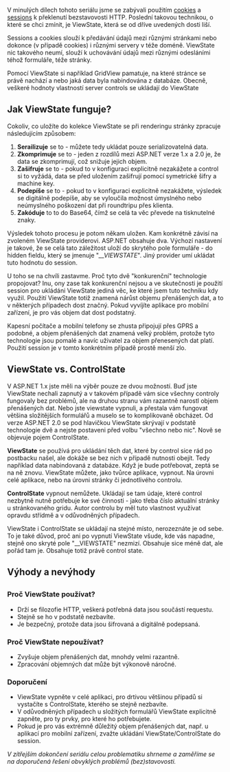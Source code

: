 <!-- dcterms:identifier = aspnetcz#192 -->
<!-- dcterms:title = Stavové HTTP: ViewState -->
<!-- dcterms:abstract = Web byl stvořen jako bezstavový a struktura HTTP a HTML tomu odpovídá. Pokud chceme tuto bezstavovost překlenout, existuje několik technik, které nám umožní toto omezení obejít. Poslední technikou, kterou budu v tomto seriálu zmiňovat, je ViewState. -->
<!-- np9:categoryId = 1 -->
<!-- x4w:category = Programování -->
<!-- np9:authorId = 1 -->
<!-- np9:authorEmail = michal.valasek@altairis.cz -->
<!-- dcterms:creator = Michal Altair Valášek -->
<!-- np9:serialId = 4 -->
<!-- x4w:serial = Stavové HTTP -->
<!-- dcterms:created = 2008-03-23T08:00:00+01:00 -->
<!-- dcterms:dateAccepted = 2008-03-23T08:00:00+01:00 -->

V minulých dílech tohoto seriálu jsme se zabývali použitím [cookies](http://www.aspnet.cz/Articles/191-stavove-http-cookies.aspx) a [sessions](http://www.aspnet.cz/Articles/193-stavove-http-sessions.aspx) k překlenutí bezstavovosti HTTP. Poslední takovou technikou, o které se chci zmínit, je ViewState, která se od dříve uvedených dosti liší.

Sessions a cookies slouží k předávání údajů mezi různými stránkami nebo dokonce (v případě cookies) i různými servery v téže doméně. ViewState nic takového neumí, slouží k uchovávání údajů mezi různými odesláními téhož formuláře, téže stránky.

Pomocí ViewState si například GridView pamatuje, na které stránce se právě nachází a nebo jaká data byla nabindována z databáze. Obecně, veškeré hodnoty vlastností server controls se ukládají do ViewState

## Jak ViewState funguje?

Cokoliv, co uložíte do kolekce ViewState se při renderingu stránky zpracuje následujícím způsobem:

1.  **Serailizuje** se to - můžete tedy ukládat pouze serializovatelná data. 
2.  **Zkomprimuje** se to - jeden z rozdílů mezi ASP.NET verze 1.x a 2.0 je, že data se zkomprimují, což snižuje jejich objem. 
3.  **Zašifruje** se to - pokud to v konfiguraci explicitně nezakážete a control si to vyžádá, data se před uložením zašifrují pomocí symetrické šifry a machine key. 
4.  **Podepíše** se to - pokud to v konfiguraci explicitně nezakážete, výsledek se digitálně podepíše, aby se vyloučila možnost úmyslného nebo neúmyslného poškození dat při roundtripu přes klienta. 
5.  **Zakóduje** to to do Base64, čímž se celá ta věc převede na tisknutelné znaky.

Výsledek tohoto procesu je potom někam uložen. Kam konkrétně závisí na zvoleném ViewState providerovi. ASP.NET obsahuje dva. Výchozí nastavení je takové, že se celá tato záležitost uloží do skrytého pole formuláře - do hidden fieldu, který se jmenuje "*__VIEWSTATE*". Jiný provider umí ukládat tuto hodnotu do session.

U toho se na chvíli zastavme. Proč tyto dvě "konkurenční" technologie propojovat? Inu, ony zase tak konkurenční nejsou a ve skutečnosti je použití session pro ukládáni ViewState jediná věc, ke které jsem tuto techniku kdy využil. Použití ViewState totiž znamená nárůst objemu přenášených dat, a to v některých případech dost značný. Pokud vyvíjíte aplikace pro mobilní zařízení, je pro vás objem dat dost podstatný. 

Kapesní počítače a mobilní telefony se zhusta připojují přes GPRS a podobné, a objem přenášených dat znamená velký problém, protože tyto technologie jsou pomalé a navíc uživatel za objem přenesených dat platí. Použití session je v tomto konkrétním případě prostě menší zlo.

## ViewState vs. ControlState

V ASP.NET 1.x jste měli na výběr pouze ze dvou možností. Buď jste ViewState nechali zapnutý a v takovém případě vám sice všechny controly fungovaly bez problémů, ale na druhou stranu vám razantně narostl objem přenášených dat. Nebo jste viewstate vypnuli, a přestala vám fungovat většina složitějších formulářů a muselo se to komplikovaně obcházet. Od verze ASP.NET 2.0 se pod hlavičkou ViewState skrývají v podstatě technologie dvě a nejste postaveni před volbu "všechno nebo nic". Nově se objevuje pojem ControlState.

**ViewState** se používá pro ukládání těch dat, které by control sice rád po postbacku našel, ale dokáže se bez nich v případě nutnosti obejít. Tedy například data nabindovaná z databáze. Když je bude potřebovat, zeptá se na ně znovu. ViewState můžete, jako tvůrce aplikace, vypnout. Na úrovni celé aplikace, nebo na úrovni stránky či jednotlivého controlu.

**ControlState** vypnout nemůžete. Ukládají se tam údaje, které control nezbytně nutně potřebuje ke své činnosti - jako třeba číslo aktuální stránky u stránkovaného gridu. Autor controlu by měl tuto vlastnost využívat opravdu střídmě a v odůvodněných případech.

ViewState i ControlState se ukládají na stejné místo, nerozeznáte je od sebe. To je také důvod, proč ani po vypnutí ViewState všude, kde vás napadne, stejně ono skryté pole "__VIEWSTATE" nezmizí. Obsahuje sice méně dat, ale pořád tam je. Obsahuje totiž právě control state.

## Výhody a nevýhody

## 

### Proč ViewState používat?

*   Drží se filozofie HTTP, veškerá potřebná data jsou součástí requestu. 
*   Stejně se ho v podstatě nezbavíte. 
*   Je bezpečný, protože data jsou šifrovaná a digitálně podepsaná.

### Proč ViewState nepoužívat?

*   Zvyšuje objem přenášených dat, mnohdy velmi razantně. 
*   Zpracování objemných dat může být výkonově náročné.

### Doporučení

*   ViewState vypněte v celé aplikaci, pro drtivou většinou případů si vystačíte s ControlState, kterého se stejně nezbavíte. 
*   V odůvodněných případech u složitých formulářů ViewState explicitně zapněte, pro ty prvky, pro které ho potřebujete. 
*   Pokud je pro vás extrémně důležitý objem přenášených dat, např. u aplikací pro mobilní zařízení, zvažte ukládání ViewState/ControlState do session.

*V zítřejším dokončení seriálu celou problematiku shrneme a zaměříme se na doporučená řešení obvyklých problémů (bez)stavovosti.*